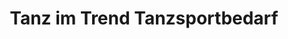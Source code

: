 ---
title: "Tanz im Trend Tanzsportbedarf"
url: /mendig/tanz-im-trend-tanzsportbedarf/
shop: Sport
---